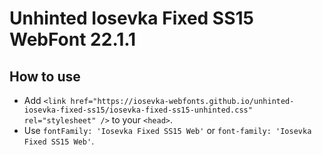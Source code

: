 # Unhinted Iosevka Fixed SS15 WebFont 22.1.1

## How to use

- Add `<link href="https://iosevka-webfonts.github.io/unhinted-iosevka-fixed-ss15/iosevka-fixed-ss15-unhinted.css" rel="stylesheet" />` to your `<head>`.
- Use `fontFamily: 'Iosevka Fixed SS15 Web'` or `font-family: 'Iosevka Fixed SS15 Web'`.
